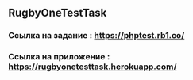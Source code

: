 ## RugbyOneTestTask
### Ссылка на задание : https://phptest.rb1.co/
### Ссылка на приложение : https://rugbyonetesttask.herokuapp.com/
